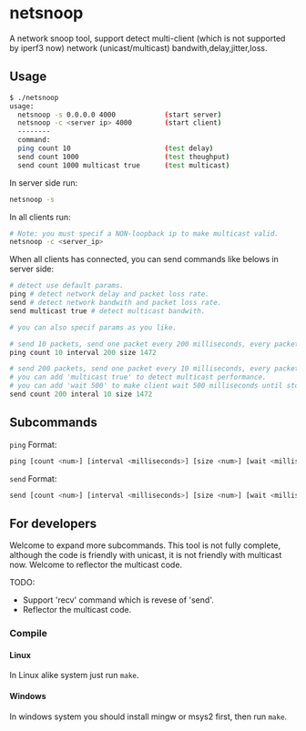 
# netsnoop

A network snoop tool, support detect multi-client (which is not supported by iperf3 now) network (unicast/multicast) bandwith,delay,jitter,loss.

## Usage

```sh
$ ./netsnoop
usage:
  netsnoop -s 0.0.0.0 4000            (start server)
  netsnoop -c <server ip> 4000        (start client)
  --------
  command:
  ping count 10                       (test delay)
  send count 1000                     (test thoughput)
  send count 1000 multicast true      (test multicast)
```

In server side run:

```sh
netsnoop -s
```

In all clients run:

```sh
# Note: you must specif a NON-loopback ip to make multicast valid.
netsnoop -c <server_ip>
```

When all clients has connected, you can send commands like belows in server side:

```python
# detect use default params.
ping # detect network delay and packet loss rate.
send # detect network bandwith and packet loss rate.
send multicast true # detect multicast bandwith.

# you can also specif params as you like.

# send 10 packets, send one packet every 200 milliseconds, every packet contains 1472 bytes data.
ping count 10 interval 200 size 1472

# send 200 packets, send one packet every 10 milliseconds, every packet contains 1472 bytes data.
# you can add 'multicast true' to detect multicast performance.
# you can add 'wait 500' to make client wait 500 milliseconds until stop receive data.
send count 200 interal 10 size 1472
```

## Subcommands

`ping` Format:

```python
ping [count <num>] [interval <milliseconds>] [size <num>] [wait <milliseconds>]
```

`send` Format:

```python
send [count <num>] [interval <milliseconds>] [size <num>] [wait <milliseconds>]
```

## For developers

Welcome to expand more subcommands. This tool is not fully complete, although the code is friendly with unicast, it is not friendly with multicast now. Welcome to reflector the multicast code.

TODO:

- Support 'recv' command which is revese of 'send'.
- Reflector the multicast code.

### Compile

#### Linux

In Linux alike system just run `make`.

#### Windows

In windows system you should install mingw or msys2 first, then run `make`.
